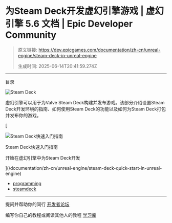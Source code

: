 # 为Steam Deck开发虚幻引擎游戏 | 虚幻引擎 5.6 文档 | Epic Developer Community

> 原文链接: https://dev.epicgames.com/documentation/zh-cn/unreal-engine/steam-deck-in-unreal-engine
> 
> 生成时间: 2025-06-14T20:41:59.274Z

---

目录

![Steam Deck](https://dev.epicgames.com/community/api/documentation/image/994c5435-7777-4c05-8f8c-929d0f974ab4?resizing_type=fill&width=1920&height=335)

虚幻引擎可以用于为Valve Steam Deck构建并发布游戏。该部分介绍设置Steam Deck开发环境的指南、如何使用Steam Deck的功能以及如何为Steam Deck打包并发布你的游戏。

[

![Steam Deck快速入门指南](https://d1iv7db44yhgxn.cloudfront.net/documentation/images/d2de7874-30bb-4ad6-b451-84539e44a9d2/placeholder_topic.png)

Steam Deck快速入门指南

开始在虚幻引擎中为Steam Deck开发





](/documentation/zh-cn/unreal-engine/steam-deck-quick-start-in-unreal-engine)

-   [programming](https://dev.epicgames.com/community/search?query=programming)
-   [steamdeck](https://dev.epicgames.com/community/search?query=steamdeck)

* * *

提问并帮助你的同行 [开发者论坛](https://forums.unrealengine.com/categories?tag=unreal-engine)

编写你自己的教程或阅读其他人的教程 [学习库](https://dev.epicgames.com/community/unreal-engine/learning)